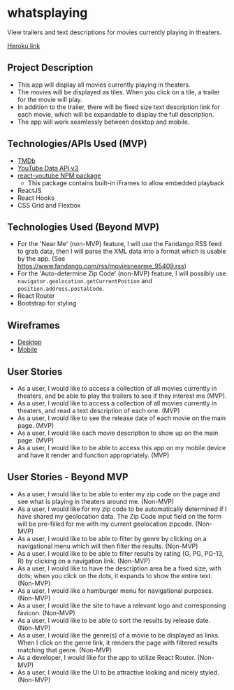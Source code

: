 # whatsplaying

View trailers and text descriptions for movies currently playing in theaters.

[Heroku link](https://whatsplaying-movies.herokuapp.com/)

## Project Description

- This app will display all movies currently playing in theaters.
- The movies will be displayed as tiles. When you click on a tile, a trailer for the movie will play.
- In addition to the trailer, there will be fixed size text description link for each movie, which will be expandable to display the full description.
- The app will work seamlessly between desktop and mobile.

## Technologies/APIs Used (MVP)

- [TMDb](https://www.themoviedb.org/documentation/api)
- [YouTube Data API v3](https://developers.google.com/youtube/v3/getting-started)
- [react-youtube NPM package](https://www.npmjs.com/package/react-youtube)
  - This package contains built-in iFrames to allow embedded playback
- ReactJS
- React Hooks
- CSS Grid and Flexbox

## Technologies Used (Beyond MVP)

- For the 'Near Me' (non-MVP) feature, I will use the Fandango RSS feed to grab data, then I will parse the XML data into a format which is usable by the app. (See https://www.fandango.com/rss/moviesnearme_95409.rss)
- For the 'Auto-determine Zip Code' (non-MVP) feature, I will possibly use `navigator.geolocation.getCurrentPostion` and `position.address.postalCode`.
- React Router
- Bootstrap for styling

## Wireframes

- [Desktop](./wireframe-desktop.png)
- [Mobile](./wireframe-mobile.png)

## User Stories

- As a user, I would like to access a collection of all movies currently in theaters, and be able to play the trailers to see if they interest me (MVP).
- As a user, I would like to access a collection of all movies currently in theaters, and read a text description of each one. (MVP)
- As a user, I would like to see the release date of each movie on the main page. (MVP)
- As a user, I would like each movie description to show up on the main page. (MVP)
- As a user, I would like to be able to access this app on my mobile device and have it render and function appropriately. (MVP)

## User Stories - Beyond MVP

- As a user, I would like to be able to enter my zip code on the page and see what is playing in theaters around me. (Non-MVP)
- As a user, I would like for my zip code to be automatically determined if I have shared my geolocation data. The Zip Code input field on the form will be pre-filled for me with my current geolocation zipcode. (Non-MVP)
- As a user, I would like to be able to filter by genre by clicking on a navigational menu which will then filter the results. (Non-MVP)
- As a user, I would like to be able to filter results by rating (G, PG, PG-13, R) by clicking on a navigation link. (Non-MVP)
- As a user, I would like to have the description area be a fixed size, with dots; when you click on the dots, it expands to show the entire text. (Non-MVP)
- As a user, I would like a hamburger menu for navigational purposes. (Non-MVP)
- As a user, I would like the site to have a relevant logo and corresponsing favicon. (Non-MVP)
- As a user, I would like to be able to sort the results by release date. (Non-MVP)
- As a user, I would like the genre(s) of a movie to be displayed as links. When I click on the genre link, it renders the page with filtered results matching that genre. (Non-MVP)
- As a developer, I would like for the app to utilize React Router. (Non-MVP)
- As a user, I would like the UI to be attractive looking and nicely styled. (Non-MVP)
